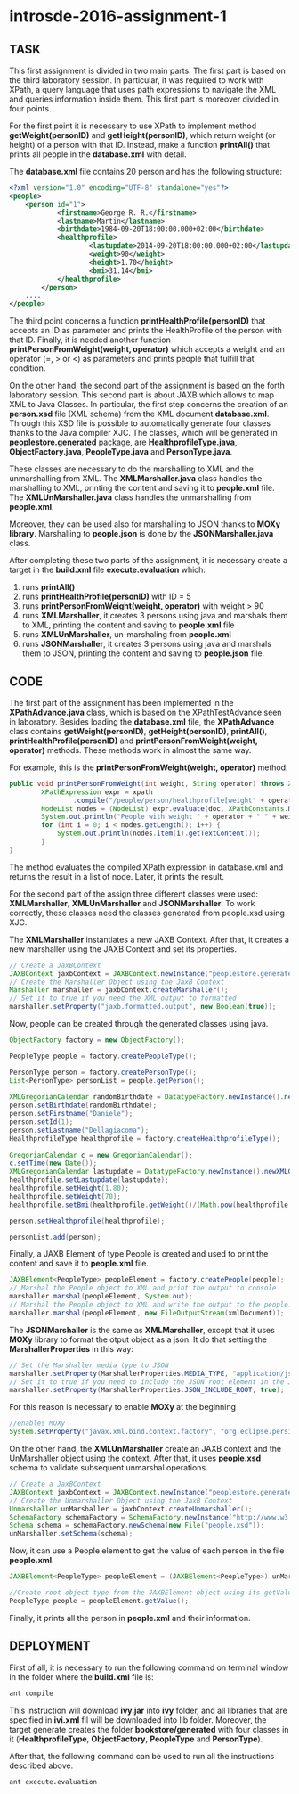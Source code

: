 # introsde-2016-assignment-1

## TASK

This first assignment is divided in two main parts.
The first part is based on the third laboratory session. In particular, it was required to work with XPath, a query language that uses path expressions to navigate the XML and queries information inside them. This first part is moreover divided in four points.

For the first point it is necessary to use XPath to implement method **getWeight(personID)** and **getHeight(personID)**, which return weight (or height) of a person with that ID. Instead, make a function **printAll()** that prints all people in the **database.xml** with detail.

The **database.xml** file contains 20 person and has the following structure:


```xml
<?xml version="1.0" encoding="UTF-8" standalone="yes"?>
<people>
	<person id="1">
        	<firstname>George R. R.</firstname>
        	<lastname>Martin</lastname>
        	<birthdate>1984-09-20T18:00:00.000+02:00</birthdate>
        	<healthprofile>
            		<lastupdate>2014-09-20T18:00:00.000+02:00</lastupdate>
            		<weight>90</weight>
            		<height>1.70</height>
            		<bmi>31.14</bmi>
        	</healthprofile>
    	</person>
    ....   
</people>   
```

The third point concerns a function **printHealthProfile(personID)** that accepts an ID as parameter and prints the HealthProfile of the person with that ID. Finally, it is needed another function **printPersonFromWeight(weight, operator)** which accepts a weight and an operator (=, > or <) as parameters and prints people that fulfill that condition.

On the other hand, the second part of the assignment is based on the forth laboratory session. This second part is about JAXB which allows to map XML to Java Classes. In particular, the first step concerns the creation of an **person.xsd** file (XML schema) from the XML document **database.xml**. Through this XSD file is possible to automatically generate four classes thanks to the Java compiler XJC. The classes, which will be generated in **peoplestore.generated** package, are **HealthprofileType.java**, **ObjectFactory.java**, **PeopleType.java** and **PersonType.java**.

These classes are necessary to do the marshalling to XML and the unmarshalling from XML. The **XMLMarshaller.java** class handles the marshalling to XML, printing the content and saving it to **people.xml** file. The **XMLUnMarshaller.java** class handles the unmarshalling from **people.xml**.

Moreover, they can be used also for marshalling to JSON thanks to **MOXy library**. Marshalling to **people.json** is done by the **JSONMarshaller.java** class.

After completing these two parts of the assignment, it is necessary create a target in the **build.xml** file **execute.evaluation** which:

1. runs **printAll()**
2. runs **printHealthProfile(personID)** with ID = 5
3. runs **printPersonFromWeight(weight, operator)** with weight > 90
4. runs **XMLMarshaller**, it creates 3 persons using java and marshals them to XML, printing the content and saving to **people.xml** file
5. runs **XMLUnMarshaller**, un-marshaling from **people.xml**
6. runs **JSONMarshaller**, it creates 3 persons using java and marshals them to JSON, printing the content and saving to **people.json** file.

## CODE
The first part of the assignment has been implemented in the **XPathAdvance.java** class, which is based on the XPathTestAdvance seen in laboratory. Besides loading the **database.xml** file, the **XPathAdvance** class contains **getWeight(personID)**, **getHeight(personID)**, **printAll()**, **printHealthProfile(personID)** and **printPersonFromWeight(weight, operator)** methods. These methods work in almost the same way.

For example, this is the **printPersonFromWeight(weight, operator)** method:
```java
public void printPersonFromWeight(int weight, String operator) throws XPathExpressionException {
		XPathExpression expr = xpath
				.compile("/people/person/healthprofile[weight" + operator + "" + weight + "]/parent::person");
		NodeList nodes = (NodeList) expr.evaluate(doc, XPathConstants.NODESET);
		System.out.println("People with weight " + operator + " " + weight + "Kg:");
		for (int i = 0; i < nodes.getLength(); i++) {
			System.out.println(nodes.item(i).getTextContent());
		}
}
  ```
The method evaluates the compiled XPath expression in database.xml and returns the result in a list of node. Later, it prints the result.

For the second part of the assign three different classes were used: **XMLMarshaller**, **XMLUnMarshaller** and **JSONMarshaller**. To work correctly, these classes need the classes generated from people.xsd using XJC.

The **XMLMarshaller** instantiates a new JAXB Context. After that, it creates a new marshaller using the JAXB Context and set its properties.
```java
// Create a JaxBContext
JAXBContext jaxbContext = JAXBContext.newInstance("peoplestore.generated");
// Create the Marshaller Object using the JaxB Context
Marshaller marshaller = jaxbContext.createMarshaller();
// Set it to true if you need the XML output to formatted
marshaller.setProperty("jaxb.formatted.output", new Boolean(true));
```
  
Now, people can be created through the generated classes using java.
```java
ObjectFactory factory = new ObjectFactory();

PeopleType people = factory.createPeopleType();

PersonType person = factory.createPersonType();
List<PersonType> personList = people.getPerson();
			
XMLGregorianCalendar randomBirthdate = DatatypeFactory.newInstance().newXMLGregorianCalendar(randomBirthdate());
person.setBirthdate(randomBirthdate);
person.setFirstname("Daniele");
person.setId(1);
person.setLastname("Dellagiacoma");
HealthprofileType healthprofile = factory.createHealthprofileType();
			
GregorianCalendar c = new GregorianCalendar();
c.setTime(new Date());
XMLGregorianCalendar lastupdate = DatatypeFactory.newInstance().newXMLGregorianCalendar(c);
healthprofile.setLastupdate(lastupdate);
healthprofile.setHeight(1.80);
healthprofile.setWeight(70);
healthprofile.setBmi(healthprofile.getWeight()/(Math.pow(healthprofile.getHeight(), 2)));

person.setHealthprofile(healthprofile);

personList.add(person);
  ```
  
Finally, a JAXB Element of type People is created and used to print the content and save it to **people.xml** file.

```java
JAXBElement<PeopleType> peopleElement = factory.createPeople(people);
// Marshal the People object to XML and print the output to console
marshaller.marshal(peopleElement, System.out);
// Marshal the People object to XML and write the output to the people.xml file
marshaller.marshal(peopleElement, new FileOutputStream(xmlDocument));
  ```
  
The **JSONMarshaller** is the same as **XMLMarshaller**, except that it uses **MOXy** library to format the otput object as a json. It do that setting the **MarshallerProperties** in this way:

```java
// Set the Marshaller media type to JSON
marshaller.setProperty(MarshallerProperties.MEDIA_TYPE, "application/json");
// Set it to true if you need to include the JSON root element in the JSON output
marshaller.setProperty(MarshallerProperties.JSON_INCLUDE_ROOT, true);
  ```
  
For this reason is necessary to enable **MOXy** at the beginning

```java
//enables MOXy
System.setProperty("javax.xml.bind.context.factory", "org.eclipse.persistence.jaxb.JAXBContextFactory");
  ```
  
On the other hand, the **XMLUnMarshaller** create an JAXB context and the UnMarshaller object using the context. After that, it uses **people.xsd** schema to validate subsequent unmarshal operations. 

```java
// Create a JaxBContext
JAXBContext jaxbContext = JAXBContext.newInstance("peoplestore.generated");
// Create the Unmarshaller Object using the JaxB Context
Unmarshaller unMarshaller = jaxbContext.createUnmarshaller();
SchemaFactory schemaFactory = SchemaFactory.newInstance("http://www.w3.org/2001/XMLSchema");
Schema schema = schemaFactory.newSchema(new File("people.xsd"));
unMarshaller.setSchema(schema);
  ```
  
  Now, it can use a People element to get the value of each person in the file **people.xml**.
  
 ```java
 JAXBElement<PeopleType> peopleElement = (JAXBElement<PeopleType>) unMarshaller.unmarshal(xmlDocument);

//Create root object type from the JAXBElement object using its getValue() method
PeopleType people = peopleElement.getValue();
   ``` 
  
Finally, it prints all the person in **people.xml** and their information.


## DEPLOYMENT
First of all, it is necessary to run the following command on terminal window in the folder where the **build.xml** file is:
```sh
ant compile
```

This instruction will download **ivy.jar** into **ivy** folder, and all libraries that are specified in **ivi.xml** fil will be downloaded into lib folder. Moreover, the target generate creates the folder **bookstore/generated** with four classes in it (**HealthprofileType**, **ObjectFactory**, **PeopleType** and **PersonType**).

After that, the following command can be used to run all the instructions described above.
```sh
ant execute.evaluation
```
